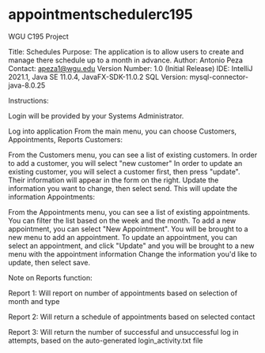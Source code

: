 # appointmentschedulerc195
WGU C195 Project

Title: Schedules Purpose: The application is to allow users to create and manage there schedule up to a month in advance. Author: Antonio Peza Contact: apeza1@wgu.edu Version Number: 1.0 (Initial Release) IDE: IntelliJ 2021.1, Java SE 11.0.4, JavaFX-SDK-11.0.2
SQL Version: mysql-connector-java-8.0.25

Instructions:

Login will be provided by your Systems Administrator.

Log into application
From the main menu, you can choose Customers, Appointments, Reports
Customers:

From the Customers menu, you can see a list of existing customers. In order to add a customer, you will select "new customer"
In order to update an existing customer, you will select a customer first, then press "update". Their information will appear in the form on the right.
Update the information you want to change, then select send. This will update the information
Appointments:

From the Appointments menu, you can see a list of existing appointments. You can filter the list based on the week and the month.
To add a new appointment, you can select "New Appointment". You will be brought to a new menu to add an appointment.
To update an appointment, you can select an appointment, and click "Update" and you will be brought to a new menu with the appointment information
Change the information you'd like to update, then select save.

Note on Reports function:

Report 1: Will report on number of appointments based on selection of month and type

Report 2: Will return a schedule of appointments based on selected contact

Report 3: Will return the number of successful and unsuccessful log in attempts, based on the auto-generated login_activity.txt file
